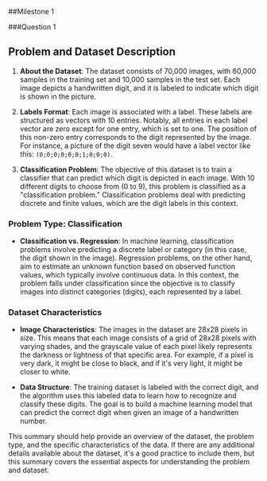 ##Milestone 1 

###Question 1 

## Problem and Dataset Description

1. **About the Dataset**: The dataset consists of 70,000 images, with 
60,000 samples in the training set and 10,000 samples in the test set. 
Each image depicts a handwritten digit, and it is labeled to indicate 
which digit is shown in the picture.

2. **Labels Format**: Each image is associated with a label. These labels 
are structured as vectors with 10 entries. Notably, all entries in each 
label vector are zero except for one entry, which is set to one. The 
position of this non-zero entry corresponds to the digit represented by 
the image. For instance, a picture of the digit seven would have a label 
vector like this: `(0;0;0;0;0;0;1;0;0;0)`.

3. **Classification Problem**: The objective of this dataset is to train a 
classifier that can predict which digit is depicted in each image. With 10 
different digits to choose from (0 to 9), this problem is classified as a 
"classification problem." Classification problems deal with predicting 
discrete and finite values, which are the digit labels in this context.

### Problem Type: Classification

- **Classification vs. Regression**: In machine learning, classification 
problems involve predicting a discrete label or category (in this case, 
the digit shown in the image). Regression problems, on the other hand, aim 
to estimate an unknown function based on observed function values, which 
typically involve continuous data. In this context, the problem falls 
under classification since the objective is to classify images into 
distinct categories (digits), each represented by a label.

### Dataset Characteristics

- **Image Characteristics**: The images in the dataset are 28x28 pixels in 
size. This means that each image consists of a grid of 28x28 pixels with 
varying shades, and the grayscale value of each pixel likely represents 
the darkness or lightness of that specific area. For example, if a pixel 
is very dark, it might be close to black, and if it's very light, it might 
be closer to white.

- **Data Structure**: The training dataset is labeled with the correct 
digit, and the algorithm uses this labeled data to learn how to recognize 
and classify these digits. The goal is to build a machine learning model 
that can predict the correct digit when given an image of a handwritten 
number.

This summary should help provide an overview of the dataset, the problem 
type, and the specific characteristics of the data. If there are any 
additional details available about the dataset, it's a good practice to 
include them, but this summary covers the essential aspects for 
understanding the problem and dataset.
